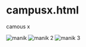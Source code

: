 # campusx.html
camous x

![manik](https://user-images.githubusercontent.com/66559594/87181582-31bb5b80-c300-11ea-988b-4d306d8bbfd7.png)
![manik 2](https://user-images.githubusercontent.com/66559594/87181584-3253f200-c300-11ea-9db8-6ed64df266ed.png)
![manik 3](https://user-images.githubusercontent.com/66559594/87181580-2ff19800-c300-11ea-8277-2771283ae7b2.png)
